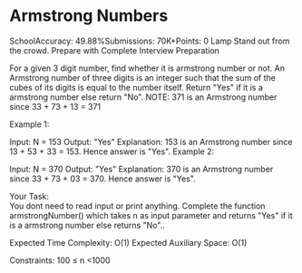 # Armstrong Numbers
SchoolAccuracy: 49.88%Submissions: 70K+Points: 0
Lamp
Stand out from the crowd. Prepare with Complete Interview Preparation  

For a given 3 digit number, find whether it is armstrong number or not. An Armstrong number of three digits is an integer such that the sum of the cubes of its digits is equal to the number itself. Return "Yes" if it is a armstrong number else return "No".
NOTE: 371 is an Armstrong number since 33 + 73 + 13 = 371

Example 1:

Input: N = 153
Output: "Yes"
Explanation: 153 is an Armstrong number
since 13 + 53 + 33 = 153.
Hence answer is "Yes".
Example 2:

Input: N = 370
Output: "Yes"
Explanation: 370 is an Armstrong number
since 33 + 73 + 03 = 370.
Hence answer is "Yes".

Your Task:  
You dont need to read input or print anything. Complete the function armstrongNumber() which takes n as input parameter and returns "Yes" if it is a armstrong number else returns "No"..

Expected Time Complexity: O(1)
Expected Auxiliary Space: O(1)

Constraints:
100 ≤ n <1000